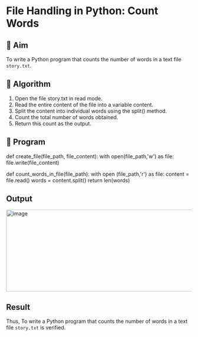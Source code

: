 # File Handling in Python: Count Words

## 🎯 Aim
To write a Python program that counts the number of words in a text file `story.txt`.

## 🧠 Algorithm
1. Open the file story.txt in read mode.
2. Read the entire content of the file into a variable content.
3. Split the content into individual words using the split() method.
4. Count the total number of words obtained.
5. Return this count as the output.

## 🧾 Program
def create_file(file_path, file_content):
  with open(file_path,'w') as file:
    file.write(file_content)

def count_words_in_file(file_path):
  with open (file_path,'r') as file:
    content = file.read()
    words = content.split()
    return len(words)

## Output
<img width="1378" height="222" alt="image" src="https://github.com/user-attachments/assets/b39136dc-ceda-4bb1-a3c1-227cdac1d9b4" />


## Result
Thus, To write a Python program that counts the number of words in a text file `story.txt` is verified.
